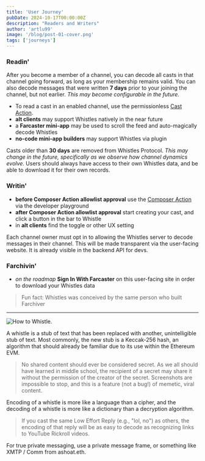 ```yaml
---
title: 'User Journey'
pubDate: 2024-10-17T00:00:00Z
description: "Readers and Writers"
author: 'artlu99'
image: '/blog/post-01-cover.png'
tags: ['journeys']
---
```


### Readin'

After you become a member of a channel, you can decode all casts in that channel going forward, as long as your membership remains valid. You can also decode messages that were written <strong>7 days</strong> prior to your joining the channel, but not earlier. *This may become configurable in the future.* 

- To read a cast in an enabled channel, use the permissionless [Cast Action](https://warpcast.com/~/add-cast-action?url=https%3A%2F%2Fkeccak256-composer-action.artlu.workers.dev%2Fcast-action).
- **alt clients** may support Whistles natively in the near future
- a **Farcaster mini-app** may be used to scroll the feed and auto-magically decode Whistles
- **no-code mini-app builders** may support Whistles via plugin

Casts older than <strong>30 days</strong> are removed from Whistles Protocol. *This may change in the future, specifically as we observe how channel dynamics evolve.* Users should always have access to their own Whistles data, and be able to download it for their own records.

### Writin'

- **before Composer Action allowlist approval** use the [Composer Action](https://warpcast.com/~/developers/composer-actions?name=keccak-256&postUrl=https%3A%2F%2Fkeccak256-composer-action.artlu.workers.dev) via the developer playground 
- **after Composer Action allowlist approval** start creating your cast, and click a button in the bar to Whistle
- in **alt clients** find the toggle or other UX setting

Each channel owner must opt in to allowing the Whistles server to decode messages in their channel. This will be made transparent via the user-facing website. It is already visible in the backend API for devs.

### Farchivin'

- *on the roadmap* **Sign In With Farcaster** on this user-facing site in order to download your Whistles data

> Fun fact: Whistles was conceived by the same person who built Farchiver

---

![How to Whistle.](/blog/post-06.png)

A whistle is a stub of text that has been replaced with another, unintelligible stub of text. Most commonly, the new stub is a Keccak-256 hash, an algorithm that should already be familiar due to its use within the Ethereum EVM.

> No shared content should ever be considered secret. As we all should have learned in middle school, the recipient of a secret may share it without the permission of the creator of the secret. Screenshots are impossible to stop, and this is a feature (not a bug!) of memetic, viral content.

Encoding of a whistle is more like a language than a cipher, and the decoding of a whistle is more like a dictionary than a decryption algorithm.

> If you cast the same Low Effort Reply (e.g., "lol, no") as others, the encoding of that reply will be as easy to decode as recognizing links to YouTube Rickroll videos.

For true private messaging, use a private message frame, or something like XMTP / Comm from ashoat.eth.

